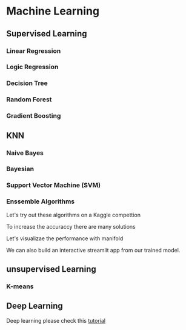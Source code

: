 # Machine Learning

## Supervised Learning

### Linear Regression

### Logic Regression

### Decision Tree

### Random Forest

### Gradient Boosting

## KNN

### Naive Bayes

### Bayesian

### Support Vector Machine (SVM)

### Enssemble Algorithms

Let's try out these algorithms on a Kaggle compettion

To increase the accuraccy there are many solutions

Let's visualizae the performance with manifold

We can also build an interactive streamlit app from our trained model.

## unsupervised Learning

### K-means

## Deep Learning

Deep learning please check this [tutorial](Deep_Learning.md)







